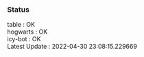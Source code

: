 ### Status


table : OK  
hogwarts : OK  
icy-bot : OK  
Latest Update : 2022-04-30 23:08:15.229669
